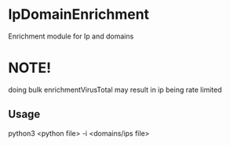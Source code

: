 
# IpDomainEnrichment
Enrichment module for Ip and domains

# NOTE!
doing bulk enrichmentVirusTotal may result in ip being rate limited

## Usage
python3 \<python file\> -i \<domains/ips file\>